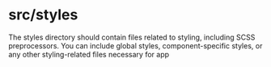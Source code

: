 # src/styles

The styles directory should contain files related to styling, including SCSS preprocessors. You can include global styles, component-specific styles, or any other styling-related files necessary for app
